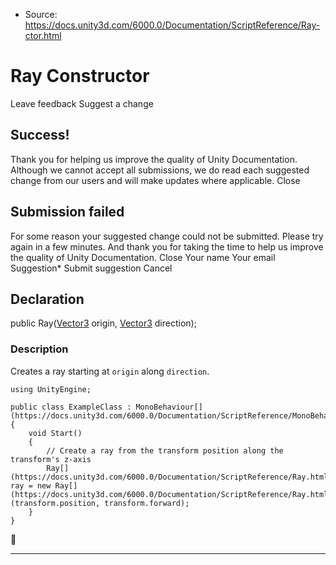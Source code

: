 * Source: https://docs.unity3d.com/6000.0/Documentation/ScriptReference/Ray-ctor.html

# Ray Constructor
Leave feedback
Suggest a change
## Success!
Thank you for helping us improve the quality of Unity Documentation. Although we cannot accept all submissions, we do read each suggested change from our users and will make updates where applicable.
Close
## Submission failed
For some reason your suggested change could not be submitted. Please <a>try again</a> in a few minutes. And thank you for taking the time to help us improve the quality of Unity Documentation.
Close
Your name Your email Suggestion* Submit suggestion
Cancel
## Declaration
public Ray([Vector3](https://docs.unity3d.com/6000.0/Documentation/ScriptReference/Vector3.html) origin, [Vector3](https://docs.unity3d.com/6000.0/Documentation/ScriptReference/Vector3.html) direction); 
### Description
Creates a ray starting at `origin` along `direction`.
```
using UnityEngine;  
  
public class ExampleClass : MonoBehaviour[](https://docs.unity3d.com/6000.0/Documentation/ScriptReference/MonoBehaviour.html)
{
    void Start()
    {
        // Create a ray from the transform position along the transform's z-axis
        Ray[](https://docs.unity3d.com/6000.0/Documentation/ScriptReference/Ray.html) ray = new Ray[](https://docs.unity3d.com/6000.0/Documentation/ScriptReference/Ray.html)(transform.position, transform.forward);
    }
}

```

* * *
